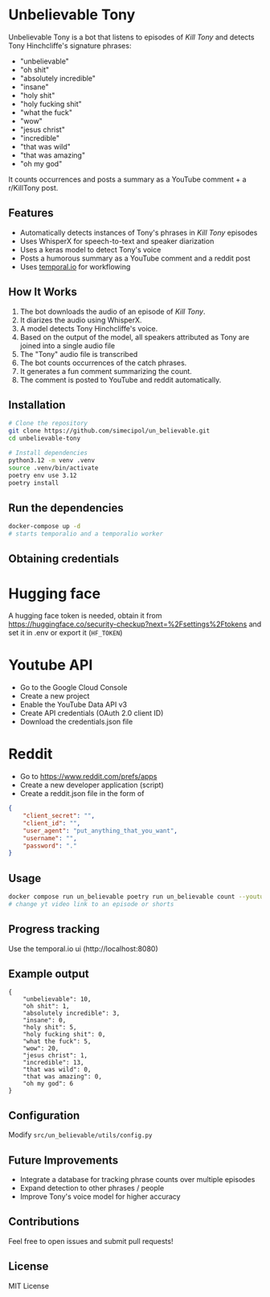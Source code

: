 # Unbelievable Tony

Unbelievable Tony is a bot that listens to episodes of *Kill Tony* and detects Tony Hinchcliffe's signature phrases: 
- "unbelievable" 
- "oh shit"
- "absolutely incredible"
- "insane"
- "holy shit"
- "holy fucking shit"
- "what the fuck"
- "wow"
- "jesus christ"
- "incredible"
- "that was wild"
- "that was amazing"
- "oh my god"

It counts occurrences and posts a summary as a YouTube comment + a r/KillTony post.

## Features
- Automatically detects instances of Tony's phrases in *Kill Tony* episodes
- Uses WhisperX for speech-to-text and speaker diarization
- Uses a keras model to detect Tony's voice
- Posts a humorous summary as a YouTube comment and a reddit post
- Uses [temporal.io](https://github.com/temporalio/temporal) for workflowing

## How It Works
1. The bot downloads the audio of an episode of *Kill Tony*.
2. It diarizes the audio using WhisperX.
3. A model detects Tony Hinchcliffe's voice.
4. Based on the output of the model, all speakers attributed as Tony are joined into a single audio file
5. The "Tony" audio file is transcribed
4. The bot counts occurrences of the catch phrases.
5. It generates a fun comment summarizing the count.
6. The comment is posted to YouTube and reddit automatically.

## Installation 
```bash
# Clone the repository
git clone https://github.com/simecipol/un_believable.git
cd unbelievable-tony

# Install dependencies
python3.12 -m venv .venv
source .venv/bin/activate
poetry env use 3.12
poetry install
```

## Run the dependencies

```bash
docker-compose up -d
# starts temporalio and a temporalio worker
```
## Obtaining credentials


# Hugging face
A hugging face token is needed, obtain it from https://huggingface.co/security-checkup?next=%2Fsettings%2Ftokens and set it in .env or export it (`HF_TOKEN`)

# Youtube API
- Go to the Google Cloud Console
- Create a new project
- Enable the YouTube Data API v3
- Create API credentials (OAuth 2.0 client ID)
- Download the credentials.json file

# Reddit
- Go to https://www.reddit.com/prefs/apps
- Create a new developer application (script)
- Create a reddit.json file in the form of 
```json
{
    "client_secret": "",
    "client_id": "",
    "user_agent": "put_anything_that_you_want",
    "username": "",
    "password": "."
}
```

## Usage
```bash
docker compose run un_believable poetry run un_believable count --youtube-link  "https://www.youtube.com/shorts/Z4iTiRgRVKI"
# change yt video link to an episode or shorts
```

## Progress tracking
Use the temporal.io ui (http://localhost:8080)

## Example output
```
{
    "unbelievable": 10,
    "oh shit": 1,
    "absolutely incredible": 3,
    "insane": 0,
    "holy shit": 5,
    "holy fucking shit": 0,
    "what the fuck": 5,
    "wow": 20,
    "jesus christ": 1,
    "incredible": 13,
    "that was wild": 0,
    "that was amazing": 0,
    "oh my god": 6
}
```
## Configuration
Modify `src/un_believable/utils/config.py`

## Future Improvements
- Integrate a database for tracking phrase counts over multiple episodes
- Expand detection to other phrases / people
- Improve Tony's voice model for higher accuracy

## Contributions
Feel free to open issues and submit pull requests!

## License
MIT License

